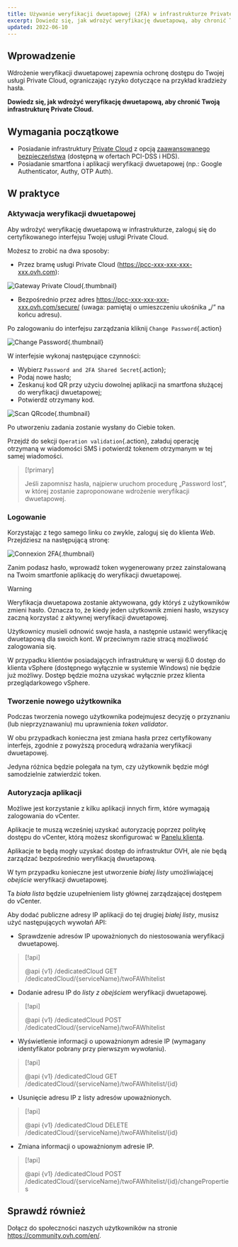 ```yaml
---
title: Używanie weryfikacji dwuetapowej (2FA) w infrastrukturze Private Cloud
excerpt: Dowiedz się, jak wdrożyć weryfikację dwuetapową, aby chronić Twoją infrastrukturę
updated: 2022-06-10
---
```


## Wprowadzenie

Wdrożenie weryfikacji dwuetapowej zapewnia ochronę dostępu do Twojej usługi Private Cloud, ograniczając ryzyko dotyczące na przykład kradzieży hasła.

**Dowiedz się, jak wdrożyć weryfikację dwuetapową, aby chronić Twoją infrastrukturę Private Cloud.**
 
## Wymagania początkowe

- Posiadanie infrastruktury [Private Cloud](https://www.ovhcloud.com/pl/enterprise/products/hosted-private-cloud/) z opcją [zaawansowanego bezpieczeństwa](https://www.ovhcloud.com/pl/enterprise/products/hosted-private-cloud/safety-compliance/sddc/) (dostępną w ofertach PCI-DSS i HDS).
- Posiadanie smartfona i aplikacji weryfikacji dwuetapowej (np.: Google Authenticator, Authy, OTP Auth).

## W praktyce

### Aktywacja weryfikacji dwuetapowej

Aby wdrożyć weryfikację dwuetapową w infrastrukturze, zaloguj się do certyfikowanego interfejsu Twojej usługi Private Cloud.

Możesz to zrobić na dwa sposoby:
	
- Przez bramę usługi Private Cloud (https://pcc-xxx-xxx-xxx-xxx.ovh.com): 

![Gateway Private Cloud](gatewayPCC.jpg){.thumbnail}

- Bezpośrednio przez adres https://pcc-xxx-xxx-xxx-xxx.ovh.com/secure/ (uwaga: pamiętaj o umieszczeniu ukośnika „/” na końcu adresu).

Po zalogowaniu do interfejsu zarządzania kliknij `Change Password`{.action}

![Change Password](selectChangePassword.png){.thumbnail}

W interfejsie wykonaj następujące czynności:
	
* Wybierz `Password and 2FA Shared Secret`{.action};
* Podaj nowe hasło; 
* Zeskanuj kod QR przy użyciu dowolnej aplikacji na smartfona służącej do weryfikacji dwuetapowej;
* Potwierdź otrzymany kod.

![Scan QRcode](scanQRcode.png){.thumbnail}

Po utworzeniu zadania zostanie wysłany do Ciebie token.

Przejdź do sekcji `Operation validation`{.action}, załaduj operację otrzymaną w wiadomości SMS i potwierdź tokenem otrzymanym w tej samej wiadomości.

> [!primary]
>
> Jeśli zapomnisz hasła, najpierw uruchom procedurę „Password lost”, w której zostanie zaproponowane wdrożenie weryfikacji dwuetapowej.
>

### Logowanie

Korzystając z tego samego linku co zwykle, zaloguj się do klienta *Web*. Przejdziesz na następującą stronę:

![Connexion 2FA](2FAtoken.png){.thumbnail}

Zanim podasz hasło, wprowadź token wygenerowany przez zainstalowaną na Twoim smartfonie aplikację do weryfikacji dwuetapowej.

> [!warning]
>
> Weryfikacja dwuetapowa zostanie aktywowana, gdy któryś z użytkowników zmieni hasło. Oznacza to, że kiedy jeden użytkownik zmieni hasło, wszyscy zaczną korzystać z aktywnej weryfikacji dwuetapowej. 
>
> Użytkownicy musieli odnowić swoje hasła, a następnie ustawić weryfikację dwuetapową dla swoich kont. W przeciwnym razie stracą możliwość zalogowania się.
>
> W przypadku klientów posiadających infrastrukturę w wersji 6.0 dostęp do klienta vSphere (dostępnego wyłącznie w systemie Windows) nie będzie już możliwy. Dostęp będzie można uzyskać wyłącznie przez klienta przeglądarkowego vSphere.
>

### Tworzenie nowego użytkownika

Podczas tworzenia nowego użytkownika podejmujesz decyzję o przyznaniu (lub nieprzyznawaniu) mu uprawnienia *token validator*.

W obu przypadkach konieczna jest zmiana hasła przez certyfikowany interfejs, zgodnie z powyższą procedurą wdrażania weryfikacji dwuetapowej.

Jedyna różnica będzie polegała na tym, czy użytkownik będzie mógł samodzielnie zatwierdzić token.

### Autoryzacja aplikacji

Możliwe jest korzystanie z kilku aplikacji innych firm, które wymagają zalogowania do vCenter.

Aplikacje te muszą wcześniej uzyskać autoryzację poprzez politykę dostępu do vCenter, którą możesz skonfigurować w [Panelu klienta](manager_ovh_private_cloud#bezpieczenstwo.).

Aplikacje te będą mogły uzyskać dostęp do infrastruktur OVH, ale nie będą zarządzać bezpośrednio weryfikacją dwuetapową.

W tym przypadku konieczne jest utworzenie *białej listy* umożliwiającej *obejście* weryfikacji dwuetapowej.

Ta *biała lista* będzie uzupełnieniem listy głównej zarządzającej dostępem do vCenter.

Aby dodać publiczne adresy IP aplikacji do tej drugiej *białej listy*, musisz użyć następujących wywołań API: 

- Sprawdzenie adresów IP upoważnionych do niestosowania weryfikacji dwuetapowej.

> [!api]
>
> @api {v1} /dedicatedCloud GET /dedicatedCloud/{serviceName}/twoFAWhitelist
>

- Dodanie adresu IP do *listy z obejściem* weryfikacji dwuetapowej.

> [!api]
>
> @api {v1} /dedicatedCloud POST /dedicatedCloud/{serviceName}/twoFAWhitelist
>

- Wyświetlenie informacji o upoważnionym adresie IP (wymagany identyfikator pobrany przy pierwszym wywołaniu).

> [!api]
>
> @api {v1} /dedicatedCloud GET /dedicatedCloud/{serviceName}/twoFAWhitelist/{id}
>

- Usunięcie adresu IP z listy adresów upoważnionych.

> [!api]
>
> @api {v1} /dedicatedCloud DELETE /dedicatedCloud/{serviceName}/twoFAWhitelist/{id}
>

- Zmiana informacji o upoważnionym adresie IP.

> [!api]
>
> @api {v1} /dedicatedCloud POST /dedicatedCloud/{serviceName}/twoFAWhitelist/{id}/changeProperties
>

## Sprawdź również

Dołącz do społeczności naszych użytkowników na stronie <https://community.ovh.com/en/>.
